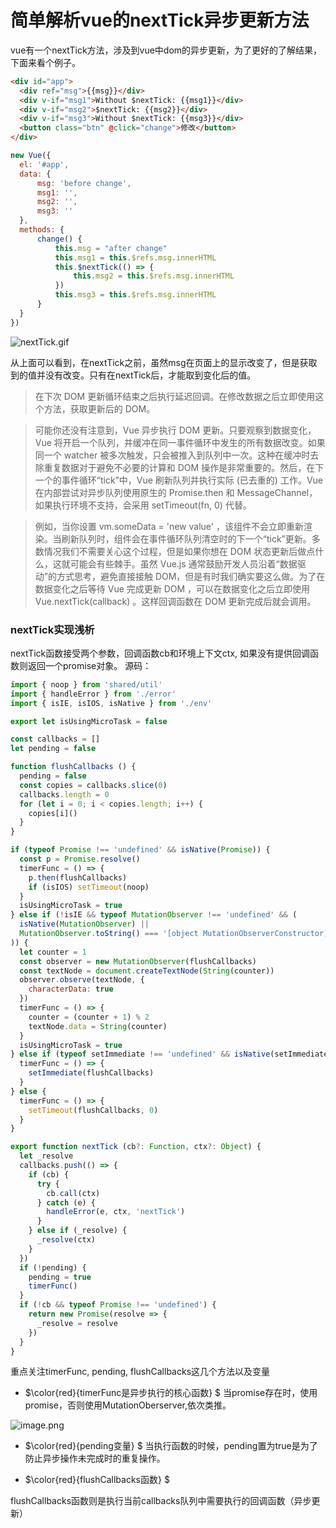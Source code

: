 # 简单解析vue的nextTick异步更新方法

vue有一个nextTick方法，涉及到vue中dom的异步更新，为了更好的了解结果，下面来看个例子。    

```html
<div id="app">
  <div ref="msg">{{msg}}</div>
  <div v-if="msg1">Without $nextTick: {{msg1}}</div>
  <div v-if="msg2">$nextTick: {{msg2}}</div>
  <div v-if="msg3">Without $nextTick: {{msg3}}</div>
  <button class="btn" @click="change">修改</button>
</div>
```

```js
new Vue({
  el: '#app',
  data: {
      msg: 'before change',
      msg1: '',
      msg2: '',
      msg3: ''
  },
  methods: {
      change() {
          this.msg = "after change"
          this.msg1 = this.$refs.msg.innerHTML
          this.$nextTick(() => {
              this.msg2 = this.$refs.msg.innerHTML
          })
          this.msg3 = this.$refs.msg.innerHTML
      }
  }
})
```
![nextTick.gif](https://upload-images.jianshu.io/upload_images/2377129-ca5588a3b078a91f.gif?imageMogr2/auto-orient/strip)

从上面可以看到，在nextTick之前，虽然msg在页面上的显示改变了，但是获取到的值并没有改变。只有在nextTick后，才能取到变化后的值。

>在下次 DOM 更新循环结束之后执行延迟回调。在修改数据之后立即使用这个方法，获取更新后的 DOM。

>可能你还没有注意到，Vue 异步执行 DOM 更新。只要观察到数据变化，Vue 将开启一个队列，并缓冲在同一事件循环中发生的所有数据改变。如果同一个 watcher 被多次触发，只会被推入到队列中一次。这种在缓冲时去除重复数据对于避免不必要的计算和 DOM 操作是非常重要的。然后，在下一个的事件循环“tick”中，Vue 刷新队列并执行实际 (已去重的) 工作。Vue 在内部尝试对异步队列使用原生的 Promise.then 和 MessageChannel，如果执行环境不支持，会采用 setTimeout(fn, 0) 代替。

>例如，当你设置 vm.someData = 'new value' ，该组件不会立即重新渲染。当刷新队列时，组件会在事件循环队列清空时的下一个“tick”更新。多数情况我们不需要关心这个过程，但是如果你想在 DOM 状态更新后做点什么，这就可能会有些棘手。虽然 Vue.js 通常鼓励开发人员沿着“数据驱动”的方式思考，避免直接接触 DOM，但是有时我们确实要这么做。为了在数据变化之后等待 Vue 完成更新 DOM ，可以在数据变化之后立即使用 Vue.nextTick(callback) 。这样回调函数在 DOM 更新完成后就会调用。

### nextTick实现浅析
nextTick函数接受两个参数，回调函数cb和环境上下文ctx, 如果没有提供回调函数则返回一个promise对象。
源码：
```js
import { noop } from 'shared/util'
import { handleError } from './error'
import { isIE, isIOS, isNative } from './env'

export let isUsingMicroTask = false

const callbacks = []
let pending = false

function flushCallbacks () {
  pending = false
  const copies = callbacks.slice(0)
  callbacks.length = 0
  for (let i = 0; i < copies.length; i++) {
    copies[i]()
  }
}

if (typeof Promise !== 'undefined' && isNative(Promise)) {
  const p = Promise.resolve()
  timerFunc = () => {
    p.then(flushCallbacks)
    if (isIOS) setTimeout(noop)
  }
  isUsingMicroTask = true
} else if (!isIE && typeof MutationObserver !== 'undefined' && (
  isNative(MutationObserver) ||
  MutationObserver.toString() === '[object MutationObserverConstructor]'
)) {
  let counter = 1
  const observer = new MutationObserver(flushCallbacks)
  const textNode = document.createTextNode(String(counter))
  observer.observe(textNode, {
    characterData: true
  })
  timerFunc = () => {
    counter = (counter + 1) % 2
    textNode.data = String(counter)
  }
  isUsingMicroTask = true
} else if (typeof setImmediate !== 'undefined' && isNative(setImmediate)) {
  timerFunc = () => {
    setImmediate(flushCallbacks)
  }
} else {
  timerFunc = () => {
    setTimeout(flushCallbacks, 0)
  }
}

export function nextTick (cb?: Function, ctx?: Object) {
  let _resolve
  callbacks.push(() => {
    if (cb) {
      try {
        cb.call(ctx)
      } catch (e) {
        handleError(e, ctx, 'nextTick')
      }
    } else if (_resolve) {
      _resolve(ctx)
    }
  })
  if (!pending) {
    pending = true
    timerFunc()
  }
  if (!cb && typeof Promise !== 'undefined') {
    return new Promise(resolve => {
      _resolve = resolve
    })
  }
}

```

重点关注timerFunc, pending, flushCallbacks这几个方法以及变量
- $\color{red}{timerFunc是异步执行的核心函数} $ 
当promise存在时，使用promise，否则使用MutationOberserver,依次类推。

![image.png](https://upload-images.jianshu.io/upload_images/2377129-b517d3d012247215.png?imageMogr2/auto-orient/strip%7CimageView2/2/w/1240)

- $\color{red}{pending变量} $ 
当执行函数的时候，pending置为true是为了防止异步操作未完成时的重复操作。

- $\color{red}{flushCallbacks函数} $ 

flushCallbacks函数则是执行当前callbacks队列中需要执行的回调函数（异步更新）
